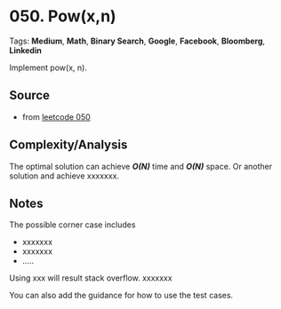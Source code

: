 [comment]: <> (This is a comment, it will not be included. For every question commit to the repository, you should put this readme file in the question/problem folder as a readme file, rename it to README.md)

# 050. Pow(x,n)
Tags: __Medium__, __Math__, __Binary Search__, __Google__, __Facebook__, __Bloomberg__, __Linkedin__

Implement pow(x, n).

## Source
[comment]: <> (brief intro to the source of this question. e.g.,)
* from [leetcode 050](https://leetcode.com/problems/powx-n/description/)

## Complexity/Analysis
The optimal solution can achieve ___O(N)___ time and ___O(N)___ space. Or another solution and achieve xxxxxxx.

## Notes
The possible corner case includes
* xxxxxxx
* xxxxxxx
* .....

Using xxx will result stack overflow. xxxxxxx

You can also add the guidance for how to use the test cases.
